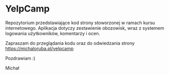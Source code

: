 # YelpCamp
Repozytorium przedstawiające kod strony stoworzonej w ramach kursu internetowego.
Aplikacja dotyczy zestawienie obozowisk, wraz z systemem logowania użytkowników, komentarzy i ocen.

Zapraszam do przeglądania kodu oraz do odwiedzania strony https://michaloruba.pl/yelpcamp

Pozdrawiam :)

Michał